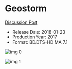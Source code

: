 # Geostorm

[Discussion Post](https://www.avsforum.com/threads/bass-eq-for-filtered-movies.2995212/post-56737876)

* Release Date: 2018-01-23
* Production Year: 2017
* Format: BD/DTS-HD MA 7.1

![img 0](https://i.imgur.com/6y0GmHN.jpg)

![img 1](https://i.imgur.com/N6oq5mg.jpg)

